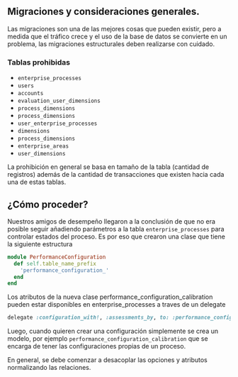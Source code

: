 ## Migraciones y consideraciones generales. 

Las migraciones son una de las mejores cosas que pueden existir, pero a medida que el tráfico crece y el uso de la base de datos se convierte en un problema, las migraciones estructurales deben realizarse con cuidado. 

### Tablas prohibidas

* `enterprise_processes`
* `users`
* `accounts`
* `evaluation_user_dimensions`
* `process_dimensions`
* `process_dimensions`
* `user_enterprise_processes`
* `dimensions`
* `process_dimensions`
* `enterprise_areas`
* `user_dimensions`

La prohibición en general se basa en tamaño de la tabla (cantidad de registros) además de la cantidad de transacciones que existen hacia cada una de estas tablas.

## ¿Cómo proceder?

Nuestros amigos de desempeño llegaron a la conclusión de que no era posible seguir añadiendo parámetros a la tabla `enterprise_processes` para controlar estados del proceso. 
Es por eso que crearon una clase que tiene la siguiente estructura

``` ruby
module PerformanceConfiguration
  def self.table_name_prefix
    'performance_configuration_'
  end
end
```
Los atributos de la nueva clase performance_configuration_calibration pueden estar disponibles en enterprise_processes a traves de un delegate 

``` ruby 
delegate :configuration_with!, :assessments_by, to: :performance_configuration_calibration
```

Luego, cuando quieren crear una configuración simplemente se crea un modelo, por ejemplo `performance_configuration_calibration` que se encarga de tener las configuraciones propias de un proceso.

En general, se debe comenzar a desacoplar las opciones y atributos normalizando las relaciones.